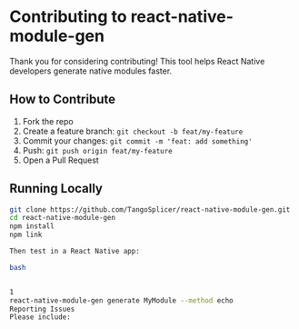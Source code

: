 # Contributing to react-native-module-gen

Thank you for considering contributing! This tool helps React Native developers generate native modules faster.

## How to Contribute

1. Fork the repo
2. Create a feature branch: `git checkout -b feat/my-feature`
3. Commit your changes: `git commit -m 'feat: add something'`
4. Push: `git push origin feat/my-feature`
5. Open a Pull Request

## Running Locally

```bash
git clone https://github.com/TangoSplicer/react-native-module-gen.git
cd react-native-module-gen
npm install
npm link

Then test in a React Native app:

bash


1
react-native-module-gen generate MyModule --method echo
Reporting Issues
Please include:

